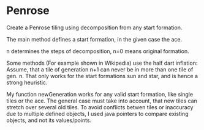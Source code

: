 # Penrose
Create a Penrose tiling using decomposition from any start formation.

The main method defines a start formation, in the given case the ace. 

n determines the steps of decomposition, n=0 means original formation. 

Some methods (For example shown in Wikipedia) use the half dart inflation: Assume, that a tile of generation n+1 can never be in more than one tile of gen. n.
That only works for the start formations sun and star, and is hence a strong heuristic.

My function newGeneration works for any valid start formation, like single tiles or the ace. The general case must take into account, that new tiles can stretch over several old tiles. To avoid 
conflicts betwen tiles or inaccuracy due to multiple defined objects, I used java pointers to compare existing objects, and not its values/points.


